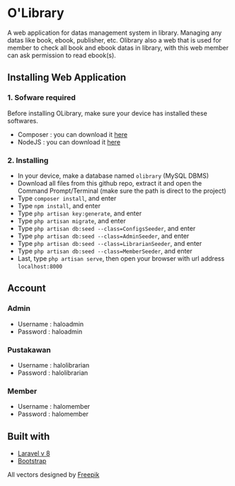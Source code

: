 # O'Library
A web application for datas management system in library. Managing any datas like book, ebook, publisher, etc. Olibrary also a web that is used for member to check all book and ebook datas in library, with this web member can ask permission to read ebook(s).

## Installing Web Application
### 1. Sofware required
Before installing OLibrary, make sure your device has installed these softwares.
* Composer : you can download it [here](https://getcomposer.org/)
* NodeJS : you can download it [here](https://nodejs.org/en/)
### 2. Installing
* In your device, make a database named `olibrary` (MySQL DBMS)
* Download all files from this github repo, extract it and open the Command Prompt/Terminal (make sure the path is direct to the project)
* Type `composer install`, and enter
* Type `npm install`, and enter
* Type `php artisan key:generate`, and enter
* Type `php artisan migrate`, and enter
* Type `php artisan db:seed --class=ConfigsSeeder`, and enter
* Type `php artisan db:seed --class=AdminSeeder`, and enter
* Type `php artisan db:seed --class=LibrarianSeeder`, and enter
* Type `php artisan db:seed --class=MemberSeeder`, and enter
* Last, type `php artisan serve`, then open your browser with url address `localhost:8000`

## Account
### Admin
* Username : haloadmin
* Password : haloadmin
### Pustakawan
* Username : halolibrarian
* Password : halolibrarian
### Member
* Username : halomember
* Password : halomember

## Built with
* [Laravel v 8](https://laravel.com/docs/8.x)
* [Bootstrap](https://getbootstrap.com/docs/4.5/getting-started/introduction/)


All vectors designed by [Freepik](https://www.freepik.com/)

